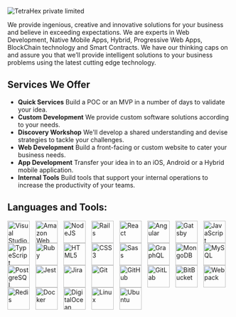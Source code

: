 ![TetraHex private limited](https://user-images.githubusercontent.com/106161873/172183640-e1d59a2d-169c-4808-a728-8ee92159f0d6.png 'Tetrahex Private Limited')

We provide ingenious, creative and innovative solutions for your business and believe in exceeding expectations. We are experts in Web Development, Native Mobile Apps, Hybrid, Progressive Web Apps, BlockChain technology and Smart Contracts. We have our thinking caps on and assure you that we’ll provide intelligent solutions to your business problems using the latest cutting edge technology.

## Services We Offer

- **Quick Services** Build a POC or an MVP in a number of days to validate your idea.
- **Custom Development** We provide custom software solutions according to your needs.
- **Discovery Workshop** We'll develop a shared understanding and devise strategies to tackle your challenges.
- **Web Development** Build a front-facing or custom website to cater your business needs.
- **App Development** Transfer your idea in to an iOS, Android or a Hybrid mobile application.
- **Internal Tools** Build tools that support your internal operations to increase the productivity of your teams.

## Languages and Tools:

<img align="left" alt="Visual Studio Code" width="50px" src="https://cdn.jsdelivr.net/gh/devicons/devicon/icons/vscode/vscode-original-wordmark.svg" style="padding-right:10px;" />
<img align="left" alt="Amazon Web Services" width="50px" src="https://cdn.jsdelivr.net/gh/devicons/devicon/icons/amazonwebservices/amazonwebservices-plain-wordmark.svg" style="padding-right:10px;" />
<img align="left" alt="NodeJS" width="50px" src="https://cdn.jsdelivr.net/gh/devicons/devicon/icons/nodejs/nodejs-plain-wordmark.svg" style="padding-right:10px;" />
<img align="left" alt="Rails" width="50px" src="https://cdn.jsdelivr.net/gh/devicons/devicon/icons/rails/rails-plain-wordmark.svg" style="padding-right:10px;" />
<img align="left" alt="React" width="50px" src="https://cdn.jsdelivr.net/gh/devicons/devicon/icons/react/react-original-wordmark.svg" style="padding-right:10px;" />
<img align="left" alt="Angular" width="50px" src="https://cdn.jsdelivr.net/gh/devicons/devicon/icons/angularjs/angularjs-plain-wordmark.svg" style="padding-right:10px;" />
<img align="left" alt="Gatsby" width="50px" src="https://cdn.jsdelivr.net/gh/devicons/devicon/icons/gatsby/gatsby-plain-wordmark.svg" style="padding-right:10px;" />
<img align="left" alt="JavaScript" width="50px" src="https://cdn.jsdelivr.net/gh/devicons/devicon/icons/javascript/javascript-plain.svg" style="padding-right:10px;" />
<img align="left" alt="TypeScript" width="50px" src="https://cdn.jsdelivr.net/gh/devicons/devicon/icons/typescript/typescript-plain.svg" style="padding-right:10px;" />
<img align="left" alt="Ruby" width="50px" src="https://cdn.jsdelivr.net/gh/devicons/devicon/icons/ruby/ruby-plain-wordmark.svg" style="padding-right:10px;" />
<img align="left" alt="HTML5" width="50px" src="https://cdn.jsdelivr.net/gh/devicons/devicon/icons/html5/html5-plain-wordmark.svg" style="padding-right:10px;" />
<img align="left" alt="CSS3" width="50px" src="https://cdn.jsdelivr.net/gh/devicons/devicon/icons/css3/css3-plain-wordmark.svg" style="padding-right:10px;" />
<img align="left" alt="Sass" width="50px" src="https://cdn.jsdelivr.net/gh/devicons/devicon/icons/sass/sass-original.svg" style="padding-right:10px;" />
<img align="left" alt="GraphQL" width="50px" src="https://cdn.jsdelivr.net/gh/devicons/devicon/icons/graphql/graphql-plain-wordmark.svg" style="padding-right:10px;" />
<img align="left" alt="MongoDB" width="50px" src="https://cdn.jsdelivr.net/gh/devicons/devicon/icons/mongodb/mongodb-plain-wordmark.svg" style="padding-right:10px;" />
<img align="left" alt="MySQL" width="50px" src="https://cdn.jsdelivr.net/gh/devicons/devicon/icons/mysql/mysql-original-wordmark.svg" style="padding-right:10px;" />
<img align="left" alt="PostgreSQL" width="50px" src="https://cdn.jsdelivr.net/gh/devicons/devicon/icons/postgresql/postgresql-plain-wordmark.svg" style="padding-right:10px;" />
<img align="left" alt="Jest" width="50px" src="https://cdn.jsdelivr.net/gh/devicons/devicon/icons/jest/jest-plain.svg" style="padding-right:10px;" />
<img align="left" alt="Jira" width="50px" src="https://cdn.jsdelivr.net/gh/devicons/devicon/icons/jira/jira-original-wordmark.svg" style="padding-right:10px;" />
<img align="left" alt="Git" width="50px" src="https://cdn.jsdelivr.net/gh/devicons/devicon/icons/git/git-plain-wordmark.svg" style="padding-right:10px;" />
<img align="left" alt="GitHub" width="50px" src="https://cdn.jsdelivr.net/gh/devicons/devicon/icons/github/github-original-wordmark.svg" style="padding-right:10px;" />
<img align="left" alt="GitLab" width="50px" src="https://cdn.jsdelivr.net/gh/devicons/devicon/icons/gitlab/gitlab-plain-wordmark.svg" style="padding-right:10px;" />
<img align="left" alt="BitBucket" width="50px" src="https://cdn.jsdelivr.net/gh/devicons/devicon/icons/bitbucket/bitbucket-original-wordmark.svg" style="padding-right:10px;" />
<img align="left" alt="Webpack" width="50px" src="https://cdn.jsdelivr.net/gh/devicons/devicon/icons/webpack/webpack-original-wordmark.svg" style="padding-right:10px;" />
<img align="left" alt="Redis" width="50px" src="https://cdn.jsdelivr.net/gh/devicons/devicon/icons/redis/redis-plain-wordmark.svg" style="padding-right:10px;" />
<img align="left" alt="Docker" width="50px" src="https://cdn.jsdelivr.net/gh/devicons/devicon/icons/docker/docker-plain-wordmark.svg" style="padding-right:10px;" />
<img align="left" alt="DigitalOcean" width="50px" src="https://cdn.jsdelivr.net/gh/devicons/devicon/icons/digitalocean/digitalocean-original-wordmark.svg" style="padding-right:10px;" />
<img align="left" alt="Linux" width="50px" src="https://cdn.jsdelivr.net/gh/devicons/devicon/icons/linux/linux-original.svg" style="padding-right:10px;" />
<img align="left" alt="Ubuntu" width="50px" src="https://cdn.jsdelivr.net/gh/devicons/devicon/icons/ubuntu/ubuntu-plain-wordmark.svg" style="padding-right:10px;" />

<br />
<br />
<br />
<br />
<br />
<br />
<br />
<br />
